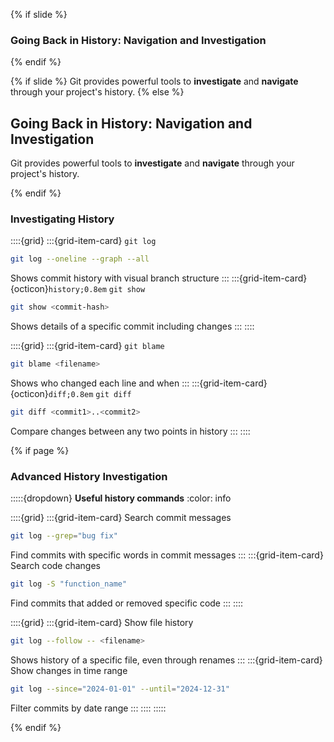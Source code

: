 {% if slide %}
### Going Back in History: Navigation and Investigation
{% endif %}

{% if slide %}
Git provides powerful tools to **investigate** and **navigate** through your project's history.
{% else %}

## Going Back in History: Navigation and Investigation

Git provides powerful tools to **investigate** and **navigate** through your project's history.

{% endif %}

### Investigating History

::::{grid}
:::{grid-item-card} <i class="fa-solid fa-history"></i> `git log`
```bash
git log --oneline --graph --all
```
Shows commit history with visual branch structure
:::
:::{grid-item-card} {octicon}`history;0.8em` `git show`
```bash
git show <commit-hash>
```
Shows details of a specific commit including changes
:::
::::

::::{grid}
:::{grid-item-card} <i class="fa-solid fa-search"></i> `git blame`
```bash
git blame <filename>
```
Shows who changed each line and when
:::
:::{grid-item-card} {octicon}`diff;0.8em` `git diff`
```bash
git diff <commit1>..<commit2>
```
Compare changes between any two points in history
:::
::::

{% if page %}

### Advanced History Investigation

:::::{dropdown} **Useful history commands**
:color: info

::::{grid}
:::{grid-item-card} Search commit messages
```bash
git log --grep="bug fix"
```
Find commits with specific words in commit messages
:::
:::{grid-item-card} Search code changes
```bash
git log -S "function_name"
```
Find commits that added or removed specific code
:::
::::

::::{grid}
:::{grid-item-card} Show file history
```bash
git log --follow -- <filename>
```
Shows history of a specific file, even through renames
:::
:::{grid-item-card} Show changes in time range
```bash
git log --since="2024-01-01" --until="2024-12-31"
```
Filter commits by date range
:::
::::
:::::

{% endif %}